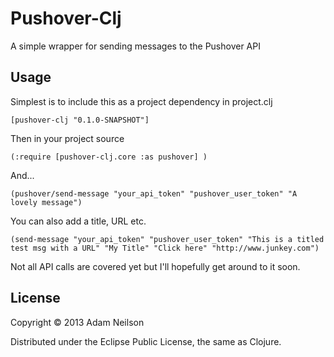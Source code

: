 Pushover-Clj
============

A simple wrapper for sending messages to the Pushover API


## Usage

Simplest is to include this as a project dependency in project.clj

`[pushover-clj "0.1.0-SNAPSHOT"]`

Then in your project source 


    (:require [pushover-clj.core :as pushover] ) 
    
And...

    (pushover/send-message "your_api_token" "pushover_user_token" "A lovely message")
    
You can also add a title, URL etc.

    (send-message "your_api_token" "pushover_user_token" "This is a titled test msg with a URL" "My Title" "Click here" "http://www.junkey.com")

Not all API calls are covered yet but I'll hopefully get around to it soon.

## License

Copyright © 2013 Adam Neilson

Distributed under the Eclipse Public License, the same as Clojure.
